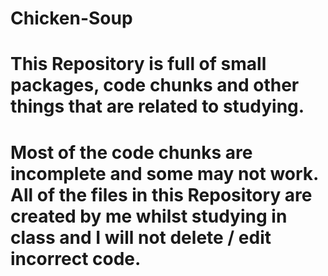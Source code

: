# Chicken-Soup

# This Repository is full of small packages, code chunks and other things that are related to studying.
# Most of the code chunks are incomplete and some may not work. All of the files in this Repository are created by me whilst studying in class and I will not delete / edit incorrect code.
